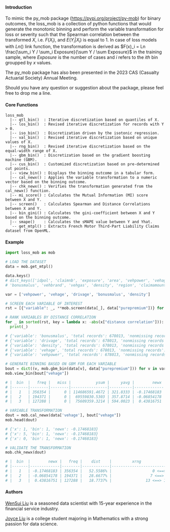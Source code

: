 #### Introduction

To mimic the py\_mob package (https://pypi.org/project/py-mob) for binary outcomes, the loss\_mob is a collection of python functions that would generate the monotonic binning and perform the variable transformation for loss or severity such that the Spearman correlation between the transformed $X$, i.e. $F(X_i)$, and $E(Y_i | X_i)$ is equal to 1. In case of loss models with $Ln()$ link function, the transformation is derived as $F(x)_i = Ln \frac{\sum_i Y / \sum_i Exposure}{\sum Y / \sum Exposure}$ in the training sample, where $Exposure$ is the number of cases and $i$ refers to the $ith$ bin groupped by $x$ values.  

The py\_mob package has also been presented in the 2023 CAS (Casualty Actuarial Society) Annual Meeting. 

Should you have any question or suggestion about the package, please feel free to drop me a line. 

#### Core Functions

```
loss_mob
  |-- qtl_bin()  : Iterative discretization based on quantiles of X.  
  |-- los_bin()  : Revised iterative discretization for records with Y > 0.
  |-- iso_bin()  : Discretization driven by the isotonic regression. 
  |-- val_bin()  : Revised iterative discretization based on unique values of X.  
  |-- rng_bin()  : Revised iterative discretization based on the equal-width range of X.  
  |-- gbm_bin()  : Discretization based on the gradient boosting machine (GBM).  
  |-- cus_bin()  : Customized discretization based on pre-determined cut points.  
  |-- view_bin() : Displays the binning outcome in a tabular form. 
  |-- cal_newx() : Applies the variable transformation to a numeric vector based on the binning outcome.
  |-- chk_newx() : Verifies the transformation generated from the cal_newx() function.
  |-- mi_score() : Calculates the Mutual Information (MI) score between X and Y.
  |-- screen()   : Calculates Spearman and Distance Correlations between X and Y.
  |-- bin_gini() : Calculates the gini-coefficient between X and Y based on the binning outcome.
  |-- smape()    : Calculates the sMAPE value between Y and Yhat.
  `-- get_mtpl() : Extracts French Motor Third-Part Liability Claims dataset from OpenML.
```

#### Example

```python
import loss_mob as mob

# LOAD THE DATASET
data = mob.get_mtpl()

data.keys()
# dict_keys(['idpol', 'claimnb', 'exposure', 'area', 'vehpower', 'vehage', 'drivage', 
# 'bonusmalus', 'vehbrand', 'vehgas', 'density', 'region', 'claimamount', 'purepremium'])

var = ['vehpower', 'vehage', 'drivage', 'bonusmalus', 'density']

# SCREEN EACH VARIABLE OF INTEREST
rst = [{"variable": _, **mob.screen(data[_], data["purepremium"])} for _ in var]

# RANK VARIABLES BY DISTANCE CORRELATION
for _ in sorted(rst, key = lambda x: -abs(x["distance correlation"])):
  print(_)

# {'variable': 'bonusmalus', 'total records': 678013, 'nonmissing records': 678013, 'missing percent': 0.0, 'unique value count': 115, 'coefficient of variation': 0.26165082, 'spearman correlation': 0.05716908, 'distance correlation': 0.0434537}
# {'variable': 'drivage', 'total records': 678013, 'nonmissing records': 678013, 'missing percent': 0.0, 'unique value count': 83, 'coefficient of variation': 0.31071883, 'spearman correlation': -0.004906, 'distance correlation': 0.01428907}
# {'variable': 'density', 'total records': 678013, 'nonmissing records': 678013, 'missing percent': 0.0, 'unique value count': 1607, 'coefficient of variation': 2.20854394, 'spearman correlation': 0.02022122, 'distance correlation': 0.01106909}
# {'variable': 'vehage', 'total records': 678013, 'nonmissing records': 678013, 'missing percent': 0.0, 'unique value count': 78, 'coefficient of variation': 0.80437458, 'spearman correlation': 0.01952645, 'distance correlation': 0.01080137}
# {'variable': 'vehpower', 'total records': 678013, 'nonmissing records': 678013, 'missing percent': 0.0, 'unique value count': 12, 'coefficient of variation': 0.31774149, 'spearman correlation': 0.00230745, 'distance correlation': 0.00356986}

# GENERATE BINNING BASED ON GBM FOR EACH VARIABLE
bout = dict((v, mob.gbm_bin(data[v], data["purepremium"])) for v in var)
mob.view_bin(bout["vehage"])

# |  bin  |   freq |   miss |           ysum |     yavg |        newx |         rule              |
# |-------|--------|--------|----------------|----------|-------------|---------------------------|
# |   1   | 356354 |      0 | 114686591.4672 | 321.8333 | -0.17468183 | $X$ <= 6                  |
# |   2   | 194371 |      0 |  69559830.5303 | 357.8714 | -0.06854178 | $X$ > 6 and $X$ <= 12     |
# |   3   | 127288 |      0 |  75609359.3214 | 594.0023 |  0.43816751 | $X$ > 12                  |

# VARIABLE TRANSFORMATION
dout = mob.cal_newx(data['vehage'], bout["vehage"])
mob.head(dout)

# {'x': 1, 'bin': 1, 'newx': -0.17468183}
# {'x': 5, 'bin': 1, 'newx': -0.17468183}
# {'x': 0, 'bin': 1, 'newx': -0.17468183}

# VALIDATE THE TRANSFORMATION
mob.chk_newx(dout)

# |  bin  |        newx |   freq |    dist    |         xrng              |
# |-------|-------------|--------|------------|---------------------------|
# |   1   | -0.17468183 | 356354 |   52.5586% |                  0 <==> 6 |
# |   2   | -0.06854178 | 194371 |   28.6677% |                 7 <==> 12 |
# |   3   |  0.43816751 | 127288 |   18.7737% |               13 <==> 100 |
```

####  Authors

[WenSui Liu](mailto:liuwensui@gmail.com) is a seasoned data scientist with 15-year experience in the financial service industry. 

[Joyce Liu](mailto:joyce.jl.liu@gmail.com) is a college student majoring in Mathematics with a strong passion for data science.
